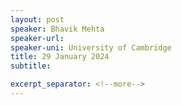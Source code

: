 ```yaml
---
layout: post
speaker: Bhavik Mehta 
speaker-url: 
speaker-uni: University of Cambridge
title: 29 January 2024
subtitle: 

excerpt_separator: <!--more-->
---
```


<!--more-->
